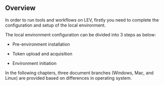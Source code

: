 ## Overview

In order to run tools and workflows on LEV, firstly you need to complete the configuration and setup of the local environment.

The local environment configuration can be divided into 3 steps as below:

* Pre-environment installation

* Token upload and acquisition

* Environment initiation

In the following chapters, three document branches (Windows, Mac, and Linux) are provided based on differences in operating system.
